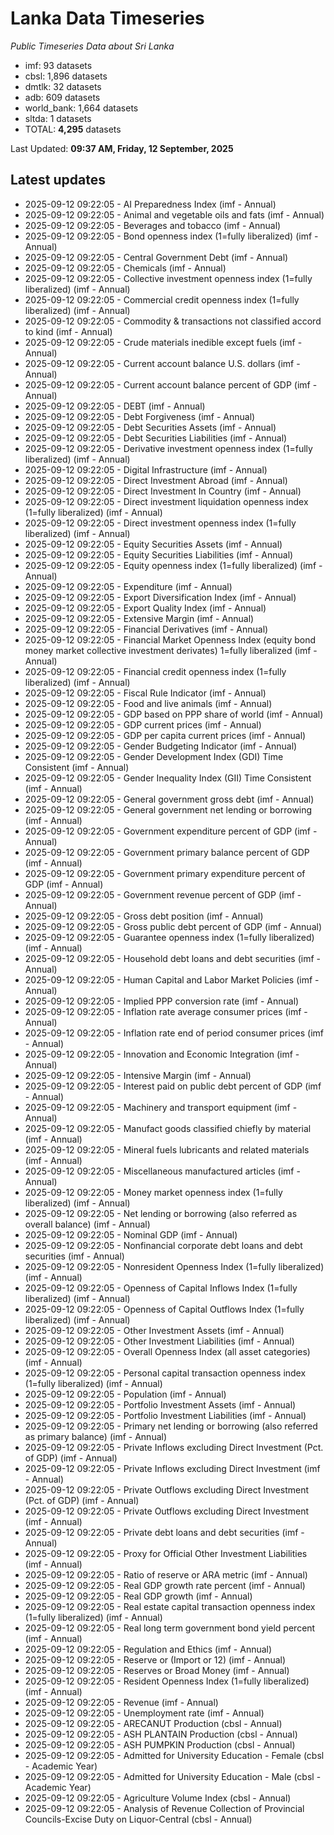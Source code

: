 # Lanka Data Timeseries
*Public Timeseries Data about Sri Lanka*

* imf: 93 datasets
* cbsl: 1,896 datasets
* dmtlk: 32 datasets
* adb: 609 datasets
* world_bank: 1,664 datasets
* sltda: 1 datasets
* TOTAL: **4,295** datasets

Last Updated: **09:37 AM, Friday, 12 September, 2025**

## Latest updates

* 2025-09-12 09:22:05 - AI Preparedness Index (imf - Annual)
* 2025-09-12 09:22:05 - Animal and vegetable oils and fats (imf - Annual)
* 2025-09-12 09:22:05 - Beverages and tobacco (imf - Annual)
* 2025-09-12 09:22:05 - Bond openness index (1=fully liberalized) (imf - Annual)
* 2025-09-12 09:22:05 - Central Government Debt (imf - Annual)
* 2025-09-12 09:22:05 - Chemicals (imf - Annual)
* 2025-09-12 09:22:05 - Collective investment openness index (1=fully liberalized) (imf - Annual)
* 2025-09-12 09:22:05 - Commercial credit openness index (1=fully liberalized) (imf - Annual)
* 2025-09-12 09:22:05 - Commodity & transactions not classified accord to kind (imf - Annual)
* 2025-09-12 09:22:05 - Crude materials inedible except fuels (imf - Annual)
* 2025-09-12 09:22:05 - Current account balance U.S. dollars (imf - Annual)
* 2025-09-12 09:22:05 - Current account balance percent of GDP (imf - Annual)
* 2025-09-12 09:22:05 - DEBT (imf - Annual)
* 2025-09-12 09:22:05 - Debt Forgiveness (imf - Annual)
* 2025-09-12 09:22:05 - Debt Securities Assets (imf - Annual)
* 2025-09-12 09:22:05 - Debt Securities Liabilities (imf - Annual)
* 2025-09-12 09:22:05 - Derivative investment openness index (1=fully liberalized) (imf - Annual)
* 2025-09-12 09:22:05 - Digital Infrastructure (imf - Annual)
* 2025-09-12 09:22:05 - Direct Investment Abroad (imf - Annual)
* 2025-09-12 09:22:05 - Direct Investment In Country (imf - Annual)
* 2025-09-12 09:22:05 - Direct investment liquidation openness index (1=fully liberalized) (imf - Annual)
* 2025-09-12 09:22:05 - Direct investment openness index (1=fully liberalized) (imf - Annual)
* 2025-09-12 09:22:05 - Equity Securities Assets (imf - Annual)
* 2025-09-12 09:22:05 - Equity Securities Liabilities (imf - Annual)
* 2025-09-12 09:22:05 - Equity openness index (1=fully liberalized) (imf - Annual)
* 2025-09-12 09:22:05 - Expenditure (imf - Annual)
* 2025-09-12 09:22:05 - Export Diversification Index (imf - Annual)
* 2025-09-12 09:22:05 - Export Quality Index (imf - Annual)
* 2025-09-12 09:22:05 - Extensive Margin (imf - Annual)
* 2025-09-12 09:22:05 - Financial Derivatives (imf - Annual)
* 2025-09-12 09:22:05 - Financial Market Openness Index (equity bond money market collective investment derivates) 1=fully liberalized (imf - Annual)
* 2025-09-12 09:22:05 - Financial credit openness index (1=fully liberalized) (imf - Annual)
* 2025-09-12 09:22:05 - Fiscal Rule Indicator (imf - Annual)
* 2025-09-12 09:22:05 - Food and live animals (imf - Annual)
* 2025-09-12 09:22:05 - GDP based on PPP share of world (imf - Annual)
* 2025-09-12 09:22:05 - GDP current prices (imf - Annual)
* 2025-09-12 09:22:05 - GDP per capita current prices (imf - Annual)
* 2025-09-12 09:22:05 - Gender Budgeting Indicator (imf - Annual)
* 2025-09-12 09:22:05 - Gender Development Index (GDI) Time Consistent (imf - Annual)
* 2025-09-12 09:22:05 - Gender Inequality Index (GII) Time Consistent (imf - Annual)
* 2025-09-12 09:22:05 - General government gross debt (imf - Annual)
* 2025-09-12 09:22:05 - General government net lending or borrowing (imf - Annual)
* 2025-09-12 09:22:05 - Government expenditure percent of GDP (imf - Annual)
* 2025-09-12 09:22:05 - Government primary balance percent of GDP (imf - Annual)
* 2025-09-12 09:22:05 - Government primary expenditure percent of GDP (imf - Annual)
* 2025-09-12 09:22:05 - Government revenue percent of GDP (imf - Annual)
* 2025-09-12 09:22:05 - Gross debt position (imf - Annual)
* 2025-09-12 09:22:05 - Gross public debt percent of GDP (imf - Annual)
* 2025-09-12 09:22:05 - Guarantee openness index (1=fully liberalized) (imf - Annual)
* 2025-09-12 09:22:05 - Household debt loans and debt securities (imf - Annual)
* 2025-09-12 09:22:05 - Human Capital and Labor Market Policies (imf - Annual)
* 2025-09-12 09:22:05 - Implied PPP conversion rate (imf - Annual)
* 2025-09-12 09:22:05 - Inflation rate average consumer prices (imf - Annual)
* 2025-09-12 09:22:05 - Inflation rate end of period consumer prices (imf - Annual)
* 2025-09-12 09:22:05 - Innovation and Economic Integration (imf - Annual)
* 2025-09-12 09:22:05 - Intensive Margin (imf - Annual)
* 2025-09-12 09:22:05 - Interest paid on public debt percent of GDP (imf - Annual)
* 2025-09-12 09:22:05 - Machinery and transport equipment (imf - Annual)
* 2025-09-12 09:22:05 - Manufact goods classified chiefly by material (imf - Annual)
* 2025-09-12 09:22:05 - Mineral fuels lubricants and related materials (imf - Annual)
* 2025-09-12 09:22:05 - Miscellaneous manufactured articles (imf - Annual)
* 2025-09-12 09:22:05 - Money market openness index (1=fully liberalized) (imf - Annual)
* 2025-09-12 09:22:05 - Net lending or borrowing (also referred as overall balance) (imf - Annual)
* 2025-09-12 09:22:05 - Nominal GDP (imf - Annual)
* 2025-09-12 09:22:05 - Nonfinancial corporate debt loans and debt securities (imf - Annual)
* 2025-09-12 09:22:05 - Nonresident Openness Index (1=fully liberalized) (imf - Annual)
* 2025-09-12 09:22:05 - Openness of Capital Inflows Index (1=fully liberalized) (imf - Annual)
* 2025-09-12 09:22:05 - Openness of Capital Outflows Index (1=fully liberalized) (imf - Annual)
* 2025-09-12 09:22:05 - Other Investment Assets (imf - Annual)
* 2025-09-12 09:22:05 - Other Investment Liabilities (imf - Annual)
* 2025-09-12 09:22:05 - Overall Openness Index (all asset categories) (imf - Annual)
* 2025-09-12 09:22:05 - Personal capital transaction openness index (1=fully liberalized) (imf - Annual)
* 2025-09-12 09:22:05 - Population (imf - Annual)
* 2025-09-12 09:22:05 - Portfolio Investment Assets (imf - Annual)
* 2025-09-12 09:22:05 - Portfolio Investment Liabilities (imf - Annual)
* 2025-09-12 09:22:05 - Primary net lending or borrowing (also referred as primary balance) (imf - Annual)
* 2025-09-12 09:22:05 - Private Inflows excluding Direct Investment (Pct. of GDP) (imf - Annual)
* 2025-09-12 09:22:05 - Private Inflows excluding Direct Investment (imf - Annual)
* 2025-09-12 09:22:05 - Private Outflows excluding Direct Investment (Pct. of GDP) (imf - Annual)
* 2025-09-12 09:22:05 - Private Outflows excluding Direct Investment (imf - Annual)
* 2025-09-12 09:22:05 - Private debt loans and debt securities (imf - Annual)
* 2025-09-12 09:22:05 - Proxy for Official Other Investment Liabilities (imf - Annual)
* 2025-09-12 09:22:05 - Ratio of reserve or ARA metric (imf - Annual)
* 2025-09-12 09:22:05 - Real GDP growth rate percent (imf - Annual)
* 2025-09-12 09:22:05 - Real GDP growth (imf - Annual)
* 2025-09-12 09:22:05 - Real estate capital transaction openness index (1=fully liberalized) (imf - Annual)
* 2025-09-12 09:22:05 - Real long term government bond yield percent (imf - Annual)
* 2025-09-12 09:22:05 - Regulation and Ethics (imf - Annual)
* 2025-09-12 09:22:05 - Reserve or (Import or 12) (imf - Annual)
* 2025-09-12 09:22:05 - Reserves or Broad Money (imf - Annual)
* 2025-09-12 09:22:05 - Resident Openness Index (1=fully liberalized) (imf - Annual)
* 2025-09-12 09:22:05 - Revenue (imf - Annual)
* 2025-09-12 09:22:05 - Unemployment rate (imf - Annual)
* 2025-09-12 09:22:05 - ARECANUT Production (cbsl - Annual)
* 2025-09-12 09:22:05 - ASH PLANTAIN Production (cbsl - Annual)
* 2025-09-12 09:22:05 - ASH PUMPKIN Production (cbsl - Annual)
* 2025-09-12 09:22:05 - Admitted for University Education - Female (cbsl - Academic Year)
* 2025-09-12 09:22:05 - Admitted for University Education - Male (cbsl - Academic Year)
* 2025-09-12 09:22:05 - Agriculture Volume Index (cbsl - Annual)
* 2025-09-12 09:22:05 - Analysis of Revenue Collection of Provincial Councils-Excise Duty on Liquor-Central (cbsl - Annual)